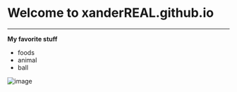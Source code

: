 # Welcome to xanderREAL.github.io 
---
**My favorite stuff**
- foods
- animal
- ball

![image](https://rsmvet.com/wp-content/uploads/2019/06/dog-playing-with-ball.jpg)
